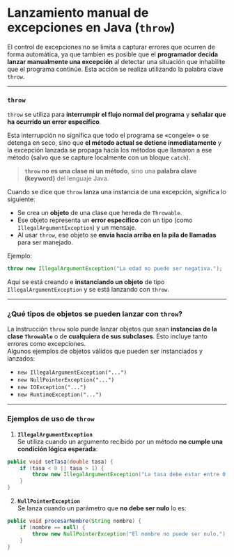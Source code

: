 # Lanzamiento manual de excepciones en Java (`throw`)

El control de excepciones no se limita a capturar errores que ocurren de forma automática,  ya que tambien es posible que el **programador decida lanzar manualmente una excepción** al detectar una situación que inhabilite que el programa continúe. Esta acción se realiza utilizando la palabra clave `throw`.

---
### `throw`

`throw` se utiliza para **interrumpir el flujo normal del programa** y **señalar que ha ocurrido un error específico**. 

Esta interrupción no significa que todo el programa se «congele» o se detenga en seco, sino que **el método actual se detiene inmediatamente** y la excepción lanzada se propaga hacia los métodos que llamaron a ese método (salvo que se capture localmente con un bloque `catch`).

> **`throw` no es una clase ni un método**, sino una **palabra clave (keyword)** del lenguaje Java.  

Cuando se dice que `throw` lanza una instancia de una excepción, significa lo siguiente:
- Se crea un **objeto** de una clase que hereda de `Throwable`.
- Ese objeto representa un **error específico** con un tipo (como `IllegalArgumentException`) y un mensaje.
- Al usar `throw`, ese objeto se **envía hacia arriba en la pila de llamadas** para ser manejado.

Ejemplo:
```java
throw new IllegalArgumentException("La edad no puede ser negativa.");
```
Aquí se está creando e **instanciando un objeto** de tipo `IllegalArgumentException` y se está lanzando con `throw`.

---
### ¿Qué tipos de objetos se pueden lanzar con `throw`?

La instrucción `throw` solo puede lanzar objetos que sean **instancias de la clase `Throwable`** o de **cualquiera de sus subclases**. Esto incluye tanto errores como excepciones.  
Algunos ejemplos de objetos válidos que pueden ser instanciados y lanzados:

- `new IllegalArgumentException("...")`
- `new NullPointerException("...")`
- `new IOException("...")`
- `new RuntimeException("...")`

---
### Ejemplos de uso de `throw`

1. **`IllegalArgumentException`**  
   Se utiliza cuando un argumento recibido por un método **no cumple una condición lógica esperada**:
```java
public void setTasa(double tasa) {
    if (tasa < 0 || tasa > 1) {
        throw new IllegalArgumentException("La tasa debe estar entre 0 y 1.");
    }
}
```

2. **`NullPointerException`**  
   Se lanza cuando un parámetro que **no debe ser nulo** lo es:
```java
public void procesarNombre(String nombre) {
    if (nombre == null) {
        throw new NullPointerException("El nombre no puede ser nulo.");
    }
}
```


